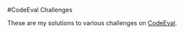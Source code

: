 #CodeEval Challenges

These are my solutions to various challenges on [CodeEval](http://www.codeeval.com).